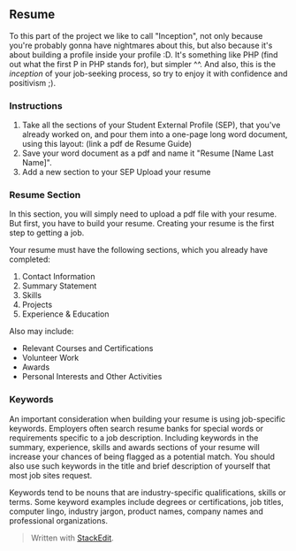 ## Resume
To this part of the project we like to call "Inception", not only because you're probably gonna have nightmares about this, but also because it's about building a profile inside your profile :D. It's something like PHP (find out what the first P in PHP stands for), but simpler ^^. And also, this is the *inception* of your job-seeking process, so try to enjoy it with confidence and positivism ;).

### Instructions
 1. Take all the sections of your Student External Profile (SEP), that you've already worked on, and pour them into a one-page long word document, using this layout: (link a pdf de Resume Guide)
 2. Save your word document as a pdf and name it "Resume [Name Last Name]".
 3. Add a new section to your SEP Upload your resume

### Resume Section
In this section, you will simply need to upload a pdf file with your resume. But first, you have to build your resume. Creating your resume is the first step to getting a job. 

Your resume must have the following sections, which you already have completed:
 1. Contact Information
 2. Summary Statement
 3. Skills
 4. Projects
 5. Experience & Education

Also may include:
 - Relevant Courses and Certifications
 - Volunteer Work
 - Awards
 - Personal Interests and Other Activities

### Keywords
An important consideration when building your resume is using job-specific keywords. Employers often search resume banks for special words or requirements specific to a job description. Including keywords in the summary, experience, skills and awards sections of your resume will increase your chances of being flagged as a potential match. You should also use such keywords in the title and brief description of yourself that most job sites request.

Keywords tend to be nouns that are industry-specific qualifications, skills or terms. Some keyword examples include degrees or certifications, job titles, computer lingo, industry jargon, product names, company names and professional organizations.


> Written with [StackEdit](https://stackedit.io/).
<!--stackedit_data:
eyJoaXN0b3J5IjpbLTE0MzkzMTY4NzksLTc5NjE1MzYwMSw2MT
g5NTI5ODUsLTQxMDgzODI0NiwtNzQzODU0MzU3LC0yMDM2MTY2
MzAxXX0=
-->